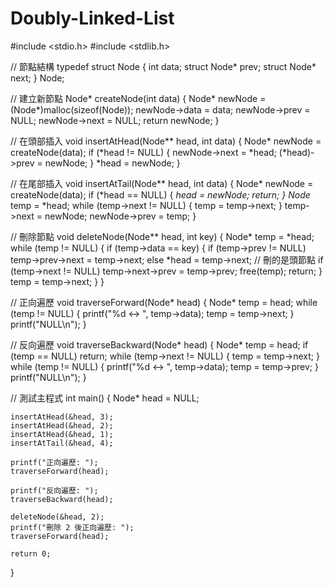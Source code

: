 # Doubly-Linked-List



#include <stdio.h>
#include <stdlib.h>

// 節點結構
typedef struct Node {
    int data;
    struct Node* prev;
    struct Node* next;
} Node;

// 建立新節點
Node* createNode(int data) {
    Node* newNode = (Node*)malloc(sizeof(Node));
    newNode->data = data;
    newNode->prev = NULL;
    newNode->next = NULL;
    return newNode;
}

// 在頭部插入
void insertAtHead(Node** head, int data) {
    Node* newNode = createNode(data);
    if (*head != NULL) {
        newNode->next = *head;
        (*head)->prev = newNode;
    }
    *head = newNode;
}

// 在尾部插入
void insertAtTail(Node** head, int data) {
    Node* newNode = createNode(data);
    if (*head == NULL) {
        *head = newNode;
        return;
    }
    Node* temp = *head;
    while (temp->next != NULL) {
        temp = temp->next;
    }
    temp->next = newNode;
    newNode->prev = temp;
}

// 刪除節點
void deleteNode(Node** head, int key) {
    Node* temp = *head;
    while (temp != NULL) {
        if (temp->data == key) {
            if (temp->prev != NULL)
                temp->prev->next = temp->next;
            else
                *head = temp->next; // 刪的是頭節點
            if (temp->next != NULL)
                temp->next->prev = temp->prev;
            free(temp);
            return;
        }
        temp = temp->next;
    }
}

// 正向遍歷
void traverseForward(Node* head) {
    Node* temp = head;
    while (temp != NULL) {
        printf("%d <-> ", temp->data);
        temp = temp->next;
    }
    printf("NULL\n");
}

// 反向遍歷
void traverseBackward(Node* head) {
    Node* temp = head;
    if (temp == NULL) return;
    while (temp->next != NULL) {
        temp = temp->next;
    }
    while (temp != NULL) {
        printf("%d <-> ", temp->data);
        temp = temp->prev;
    }
    printf("NULL\n");
}

// 測試主程式
int main() {
    Node* head = NULL;

    insertAtHead(&head, 3);
    insertAtHead(&head, 2);
    insertAtHead(&head, 1);
    insertAtTail(&head, 4);

    printf("正向遍歷: ");
    traverseForward(head);

    printf("反向遍歷: ");
    traverseBackward(head);

    deleteNode(&head, 2);
    printf("刪除 2 後正向遍歷: ");
    traverseForward(head);

    return 0;
}
